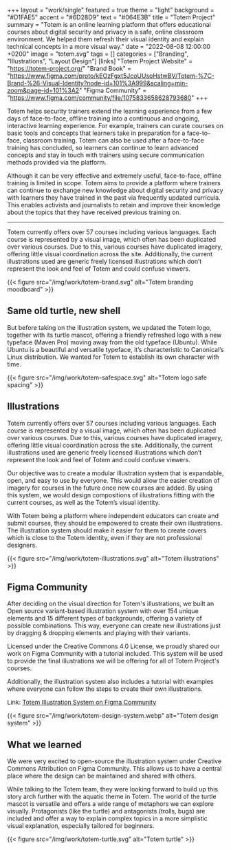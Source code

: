 +++
layout = "work/single"
featured = true
theme = "light"
background = "#D1FAE5"
accent = "#6D28D9"
text = "#064E3B"
title = "Totem Project"
summary = "Totem is an online learning platform that offers educational courses about digital security and privacy in a safe, online classroom environment. We helped them refresh their visual identity and explain technical concepts in a more visual way."
date = "2022-08-08 12:00:00 +0200"
image = "totem.svg"
tags = []
categories = ["Branding", "Illustrations", "Layout Design"]
[links]
    "Totem Project Website" = "https://totem-project.org/"
    "Brand Book" = "https://www.figma.com/proto/kEOzFgxt5JcoUUsoHstwBV/Totem-%7C-Brand-%26-Visual-Identity?node-id=101%3A999&scaling=min-zoom&page-id=101%3A2"
    "Figma Community" = "https://www.figma.com/community/file/1075833658628793680"
+++

Totem helps security trainers extend the learning experience from a few days of face-to-face, offline training into a continuous and ongoing, interactive learning experience. For example, trainers can curate courses on basic tools and concepts that learners take in preparation for a face-to-face, classroom training. Totem can also be used after a face-to-face training has concluded, so learners can continue to learn advanced concepts and stay in touch with trainers using secure communication methods provided via the platform. 

Although it can be very effective and extremely useful, face-to-face, offline training is limited in scope. Totem aims to provide a platform where trainers can continue to exchange new knowledge about digital security and privacy with learners they have trained in the past via frequently updated curricula. This enables activists and journalists to retain and improve their knowledge about the topics that they have received previous training on.

---

Totem currently offers over 57 courses including various languages. Each course is represented by a visual image, which often has been duplicated over various courses. Due to this, various courses have duplicated imagery, offering little visual coordination across the site. Additionally, the current illustrations used are generic freely licensed illustrations which don’t represent the look and feel of Totem and could confuse viewers.

{{< figure src="/img/work/totem-brand.svg" alt="Totem branding moodboard" >}}

## Same old turtle, new shell

But before taking on the illustration system, we updated the Totem logo, together with its turtle mascot, offering a friendly refreshed logo with a new typeface (Maven Pro) moving away from the old typeface (Ubuntu). While Ubuntu is a beautiful and versatile typeface, it’s characteristic to Canonical’s Linux distribution. We wanted for Totem to establish its own character with time.

{{< figure src="/img/work/totem-safespace.svg" alt="Totem logo safe spacing" >}}

## Illustrations

Totem currently offers over 57 courses including various languages. Each course is represented by a visual image, which often has been duplicated over various courses. Due to this, various courses have duplicated imagery, offering little visual coordination across the site. Additionally, the current illustrations used are generic freely licensed illustrations which don’t represent the look and feel of Totem and could confuse viewers.

Our objective was to create a modular illustration system that is expandable, open, and easy to use by everyone. This would allow the easier creation of imagery for courses in the future once new courses are added. By using this system, we would design compositions of illustrations fitting with the current courses, as well as the Totem’s visual identity. 

With Totem being a platform where independent educators can create and submit courses, they should be empowered to create their own illustrations. The illustration system should make it easier for them to create covers which is close to the Totem identity, even if they are not professional designers.

{{< figure src="/img/work/totem-illustrations.svg" alt="Totem illustrations" >}}

## Figma Community

After deciding on the visual direction for Totem's illustrations, we built an Open source variant-based illustration system with over 154 unique elements and 15 different types of backgrounds, offering a variety of possible combinations. This way, everyone can create new illustrations just by dragging & dropping elements and playing with their variants.

Licensed under the Creative Commons 4.0 License, we proudly shared our work on Figma Community with a tutorial included. This system will be used to provide the final illustrations we will be offering for all of Totem Project's courses.

Additionally, the illustration system also includes a tutorial with examples where everyone can follow the steps to create their own illustrations.

Link: [Totem Illustration System on Figma Community](https://www.figma.com/community/file/1075833658628793680)

{{< figure src="/img/work/totem-design-system.webp" alt="Totem design system" >}}

## What we learned

We were very excited to open-source the illustration system under Creative Commons Attribution on Figma Community. This allows us to have a central place where the design can be maintained and shared with others. 

While talking to the Totem team, they were looking forward to build up this story arch further with the aquatic theme in Totem. The world of the turtle mascot is versatile and offers a wide range of metaphors we can explore visually. Protagonists (like the turtle) and antagonists (trolls, bugs) are included and offer a way to explain complex topics in a more simplistic visual explanation, especially tailored for beginners.

{{< figure src="/img/work/totem-turtle.svg" alt="Totem turtle" >}}
